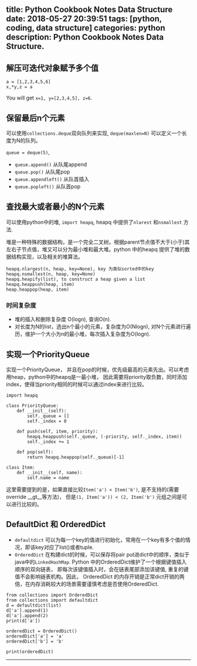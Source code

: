 title: Python Cookbook Notes Data Structure
date: 2018-05-27 20:39:51
tags: [python, coding, data structure]
categories: python
description: Python Cookbook Notes Data Structure.
---

## 解压可迭代对象赋予多个值

```
a = [1,2,3,4,5,6]
x,*y,z = a

```
You will get `x=1, y=[2,3,4,5], z=6`.

## 保留最后n个元素

可以使用`collections.deque`双向队列来实现, `deque(maxlen=N)` 可以定义一个长度为N的队列。

`queue = deque(5)`,

- `queue.append()` 从队尾append
- `queue.pop()` 从队尾pop
- `queue.appendleft()` 从队首插入
- `queue.popleft()` 从队首pop

## 查找最大或者最小的N个元素

可以使用python中的堆, `import heapq`, heapq 中提供了`nlarest` 和`nsmallest` 方法.

堆是一种特殊的数据结构，是一个完全二叉树。根据parent节点值不大于(小于)其左右子节点值，堆又可以分为最小堆和最大堆。python 中的heapq 提供了堆的数据结构实现，以及相关的堆算法。

```
heapq.nlargest(n, heap, key=None), key 为类似sorted中的key
heapq.nsmallest(n, heap, key=None)
heapq.heapify(list), to construct a heap given a list
heapq.heappush(heap, item)
heap.heappop(heap, item)
```

### 时间复杂度

- 堆的插入和删除复杂度 O(logn), 查询O(n).
- 对长度为N的list，选出n个最小的元素，复杂度为O(Nlogn), 对N个元素进行遍历，维护一个大小为n的最小堆，每次插入复杂度为O(logn).

## 实现一个PriorityQueue

实现一个PriorityQueue， 并且在pop的时候，优先级最高的元素先出。可以考虑用heap，python中的heapq是一最小堆， 因此需要将priority取负数，同时添加index，使得当priority相同的时候可以通过index来进行比较。

```
import heapq

class PriorityQueue:
    def __init__(self):
        self._queue = []
        self._index = 0
        
    def push(self, item, priority):
        heapq.heappush(self._queue, (-priority, self._index, item))
        self._index += 1
    
    def pop(self):
        return heapq.heappop(self._queue)[-1]
        
class Item:
    def __init__(self, name):
        self.name = name

```
这里需要提到的是，如果直接比较`Item('a') < Item('b')`, 是不支持的(需要override \_\_gt\_\_等方法)， 但是`(1, Item('a')) < (2, Item('b')` 元组之间是可以进行比较的。

## DefaultDict 和 OrderedDict

- `defaultdict` 可以为每一个key的值进行初始化，常用在一个key有多个值的情况，即该key对应了list()或者tuple.
- `OrderedDict` 在构建dict的时候，可以保存将pair put进dict中的顺序，类似于java中的`LinkedHashMap`. Python 中的OrderedDict维护了一个根据键值插入顺序的双向链表， 即每次该键值插入时，会在链表尾部添加该键值, 重复的键值不会影响链表机构。因此， OrderedDict 的内存开销是正常dict开销的两倍，在内存消耗较大的场景需要谨慎考虑是否使用OrderedDict.

```
from collections import OrderedDict
from collections import defaultdict
d = defaultdict(list)
d['a'].append(1)
d['a'].append(2)
print(d['a'])

orderedDict = OrderedDict()
orderedDict['a'] = 'a'
orderedDict['b'] = 'b'

print(orderedDict)

```

---

